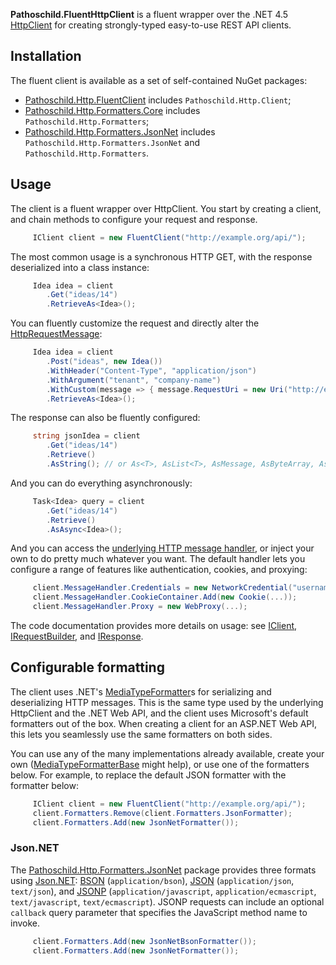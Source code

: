 **Pathoschild.FluentHttpClient** is a fluent wrapper over the .NET 4.5 [HttpClient][] for creating strongly-typed easy-to-use REST API clients.

## Installation
The fluent client is available as a set of self-contained NuGet packages:
* [Pathoschild.Http.FluentClient][] includes `Pathoschild.Http.Client`;
* [Pathoschild.Http.Formatters.Core][] includes `Pathoschild.Http.Formatters`;
* [Pathoschild.Http.Formatters.JsonNet][] includes `Pathoschild.Http.Formatters.JsonNet` and `Pathoschild.Http.Formatters`.

## Usage
The client is a fluent wrapper over HttpClient. You start by creating a client, and chain methods to configure your request and response.

```c#
     IClient client = new FluentClient("http://example.org/api/");
```

The most common usage is a synchronous HTTP GET, with the response deserialized into a class instance:

```c#
     Idea idea = client
        .Get("ideas/14")
        .RetrieveAs<Idea>();
```

You can fluently customize the request and directly alter the [HttpRequestMessage][]:

```c#
     Idea idea = client
        .Post("ideas", new Idea())
        .WithHeader("Content-Type", "application/json")
        .WithArgument("tenant", "company-name")
        .WithCustom(message => { message.RequestUri = new Uri("http://example.org/api2/", "ideas"); })
        .RetrieveAs<Idea>();
```

The response can also be fluently configured:

```c#
     string jsonIdea = client
        .Get("ideas/14")
        .Retrieve()
        .AsString(); // or As<T>, AsList<T>, AsMessage, AsByteArray, AsStream
```

And you can do everything asynchronously:

```c#
     Task<Idea> query = client
        .Get("ideas/14")
        .Retrieve()
        .AsAsync<Idea>();
```

And you can access the [underlying HTTP message handler][HttpClientHandler], or inject your own to do pretty much whatever you want. The default handler lets you configure a range of features like authentication, cookies, and proxying:
```c#
     client.MessageHandler.Credentials = new NetworkCredential("username", "password");
     client.MessageHandler.CookieContainer.Add(new Cookie(...));
     client.MessageHandler.Proxy = new WebProxy(...);
```

The code documentation provides more details on usage: see [IClient][], [IRequestBuilder][], and [IResponse][].

## Configurable formatting
The client uses .NET's [MediaTypeFormatter][]s for serializing and deserializing HTTP messages. This is the same type used by the underlying HttpClient and the .NET Web API, and the client uses Microsoft's default formatters out of the box. When creating a client for an ASP.NET Web API, this lets you seamlessly use the same formatters on both sides.

You can use any of the many implementations already available, create your own ([MediaTypeFormatterBase][] might help), or use one of the formatters below. For example, to replace the default JSON formatter with the formatter below:
```c#
     IClient client = new FluentClient("http://example.org/api/");
     client.Formatters.Remove(client.Formatters.JsonFormatter);
     client.Formatters.Add(new JsonNetFormatter());
```

### Json.NET
The [Pathoschild.Http.Formatters.JsonNet][] package provides three formats using [Json.NET][]: [BSON][] (`application/bson`), [JSON][] (`application/json`, `text/json`), and [JSONP][] (`application/javascript`, `application/ecmascript`, `text/javascript`, `text/ecmascript`). JSONP requests can include an optional `callback` query parameter that specifies the JavaScript method name to invoke.
```c#
     client.Formatters.Add(new JsonNetBsonFormatter());
     client.Formatters.Add(new JsonNetFormatter());
```

[HttpClient]: http://code.msdn.microsoft.com/Introduction-to-HttpClient-4a2d9cee
[HttpClientHandler]: http://msdn.microsoft.com/en-us/library/system.net.http.httpclienthandler.aspx
[HttpRequestMessage]: http://msdn.microsoft.com/en-us/library/system.net.http.httprequestmessage.aspx
[MediaTypeFormatter]: http://msdn.microsoft.com/en-us/library/system.net.http.formatting.mediatypeformatter.aspx

[Json.NET]: http://james.newtonking.com/projects/json-net.aspx
[BSON]: https://en.wikipedia.org/wiki/BSON
[JSON]: https://en.wikipedia.org/wiki/JSON
[JSONP]: https://en.wikipedia.org/wiki/JSONP

[IClient]: https://github.com/Pathoschild/Pathoschild.FluentHttpClient/blob/master/Client/IClient.cs#L6
[IRequestBuilder]: https://github.com/Pathoschild/Pathoschild.FluentHttpClient/blob/master/Client/IRequestBuilder.cs#L10
[IResponse]: https://github.com/Pathoschild/Pathoschild.FluentHttpClient/blob/master/Client/IResponse.cs#L10
[MediaTypeFormatterBase]: https://github.com/Pathoschild/Pathoschild.FluentHttpClient/blob/master/Formatters/MediaTypeFormatterBase.cs#L10
[JsonNetBsonFormatter]: https://github.com/Pathoschild/Pathoschild.FluentHttpClient/blob/master/Formatters.JsonNet/JsonNetBsonFormatter.cs#L11
[JsonNetFormatter]: https://github.com/Pathoschild/Pathoschild.FluentHttpClient/blob/master/Formatters.JsonNet/JsonNetFormatter.cs#L10

[Pathoschild.Http.FluentClient]: https://nuget.org/packages/Pathoschild.Http.FluentClient
[Pathoschild.Http.Formatters.Core]: https://nuget.org/packages/Pathoschild.Http.Formatters.Core
[Pathoschild.Http.Formatters.JsonNet]: https://nuget.org/packages/Pathoschild.Http.Formatters.JsonNet
